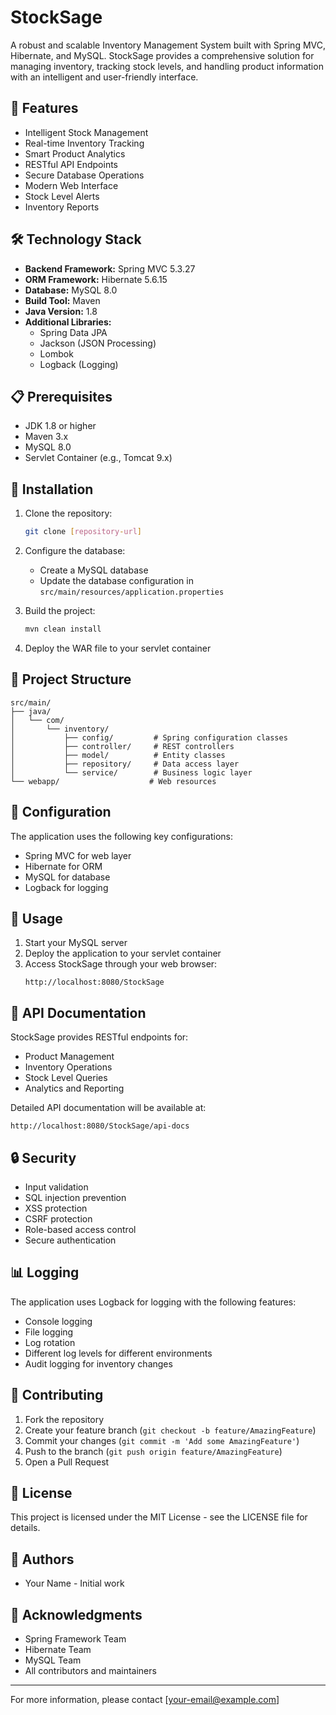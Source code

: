 # StockSage

A robust and scalable Inventory Management System built with Spring MVC, Hibernate, and MySQL. StockSage provides a comprehensive solution for managing inventory, tracking stock levels, and handling product information with an intelligent and user-friendly interface.

## 🚀 Features

- Intelligent Stock Management
- Real-time Inventory Tracking
- Smart Product Analytics
- RESTful API Endpoints
- Secure Database Operations
- Modern Web Interface
- Stock Level Alerts
- Inventory Reports

## 🛠️ Technology Stack

- **Backend Framework:** Spring MVC 5.3.27
- **ORM Framework:** Hibernate 5.6.15
- **Database:** MySQL 8.0
- **Build Tool:** Maven
- **Java Version:** 1.8
- **Additional Libraries:**
  - Spring Data JPA
  - Jackson (JSON Processing)
  - Lombok
  - Logback (Logging)

## 📋 Prerequisites

- JDK 1.8 or higher
- Maven 3.x
- MySQL 8.0
- Servlet Container (e.g., Tomcat 9.x)

## 🔧 Installation

1. Clone the repository:
   ```bash
   git clone [repository-url]
   ```

2. Configure the database:
   - Create a MySQL database
   - Update the database configuration in `src/main/resources/application.properties`

3. Build the project:
   ```bash
   mvn clean install
   ```

4. Deploy the WAR file to your servlet container

## 📁 Project Structure

```
src/main/
├── java/
│   └── com/
│       └── inventory/
│           ├── config/         # Spring configuration classes
│           ├── controller/     # REST controllers
│           ├── model/          # Entity classes
│           ├── repository/     # Data access layer
│           └── service/        # Business logic layer
└── webapp/                    # Web resources
```

## 🔑 Configuration

The application uses the following key configurations:

- Spring MVC for web layer
- Hibernate for ORM
- MySQL for database
- Logback for logging

## 🚀 Usage

1. Start your MySQL server
2. Deploy the application to your servlet container
3. Access StockSage through your web browser:
   ```
   http://localhost:8080/StockSage
   ```

## 📝 API Documentation

StockSage provides RESTful endpoints for:

- Product Management
- Inventory Operations
- Stock Level Queries
- Analytics and Reporting

Detailed API documentation will be available at:
```
http://localhost:8080/StockSage/api-docs
```

## 🔒 Security

- Input validation
- SQL injection prevention
- XSS protection
- CSRF protection
- Role-based access control
- Secure authentication

## 📊 Logging

The application uses Logback for logging with the following features:

- Console logging
- File logging
- Log rotation
- Different log levels for different environments
- Audit logging for inventory changes

## 🤝 Contributing

1. Fork the repository
2. Create your feature branch (`git checkout -b feature/AmazingFeature`)
3. Commit your changes (`git commit -m 'Add some AmazingFeature'`)
4. Push to the branch (`git push origin feature/AmazingFeature`)
5. Open a Pull Request

## 📄 License

This project is licensed under the MIT License - see the LICENSE file for details.

## 👥 Authors

- Your Name - Initial work

## 🙏 Acknowledgments

- Spring Framework Team
- Hibernate Team
- MySQL Team
- All contributors and maintainers

---

For more information, please contact [your-email@example.com] 